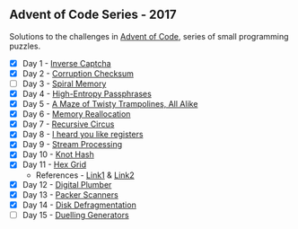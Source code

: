 ## Advent of Code Series - 2017

Solutions to the challenges in [Advent of Code](http://adventofcode.com/2017/about), series of small programming puzzles.

- [x] Day 1 - [Inverse Captcha](http://adventofcode.com/2017/day/1)
- [x] Day 2 - [Corruption Checksum](http://adventofcode.com/2017/day/2)
- [ ] Day 3 - [Spiral Memory](http://adventofcode.com/2017/day/3)
- [x] Day 4 - [High-Entropy Passphrases](http://adventofcode.com/2017/day/4)
- [x] Day 5 - [A Maze of Twisty Trampolines, All Alike](http://adventofcode.com/2017/day/5)
- [x] Day 6 - [Memory Reallocation](http://adventofcode.com/2017/day/6)
- [x] Day 7 - [Recursive Circus](http://adventofcode.com/2017/day/7)
- [x] Day 8 - [I heard you like registers](http://adventofcode.com/2017/day/8)
- [x] Day 9 - [Stream Processing](http://adventofcode.com/2017/day/9)
- [x] Day 10 - [Knot Hash](http://adventofcode.com/2017/day/10)
- [x] Day 11 - [Hex Grid](http://adventofcode.com/2017/day/11)
    - References - [Link1](http://keekerdc.com/2011/03/hexagon-grids-coordinate-systems-and-distance-calculations/) & [Link2](https://www.redblobgames.com/grids/hexagons/)
- [x] Day 12 - [Digital Plumber](http://adventofcode.com/2017/day/12)
- [x] Day 13 - [Packer Scanners](http://adventofcode.com/2017/day/13)
- [x] Day 14 - [Disk Defragmentation](http://adventofcode.com/2017/day/14)
- [ ] Day 15 - [Duelling Generators](http://adventofcode.com/2017/day/15)